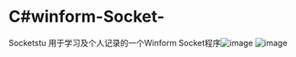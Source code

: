 # C#winform-Socket-
Socketstu
用于学习及个人记录的一个Winform Socket程序![image](https://user-images.githubusercontent.com/67530213/132668115-e220e8e3-c2f1-4df7-aa6b-c464e095c253.png)
![image](https://user-images.githubusercontent.com/67530213/132668147-a770d15e-246b-482f-90d9-4c1790df0bc7.png)

